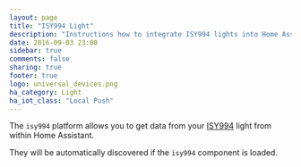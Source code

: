 ```yaml
---
layout: page
title: "ISY994 Light"
description: "Instructions how to integrate ISY994 lights into Home Assistant."
date: 2016-09-03 23:00
sidebar: true
comments: false
sharing: true
footer: true
logo: universal_devices.png
ha_category: Light
ha_iot_class: "Local Push"
---
```


The `isy994` platform allows you to get data from your [ISY994](https://www.universal-devices.com/residential/isy994i-series/) light from within Home Assistant.

They will be automatically discovered if the `isy994` component is loaded.
